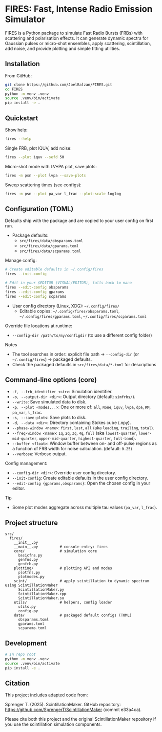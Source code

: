 # FIRES: Fast, Intense Radio Emission Simulator

FIRES is a Python package to simulate Fast Radio Bursts (FRBs) with scattering and polarisation effects. It can generate dynamic spectra for Gaussian pulses or micro-shot ensembles, apply scattering, scintillation, add noise, and provide plotting and simple fitting utilities.

## Installation

From GitHub:
```bash
git clone https://github.com/JoelBalzan/FIRES.git
cd FIRES
python -m venv .venv
source .venv/bin/activate
pip install -e .
```

## Quickstart

Show help:
```bash
fires --help
```

Single FRB, plot IQUV, add noise:
```bash
fires --plot iquv --sefd 50
```

Micro-shot mode with LV+PA plot, save plots:
```bash
fires -m psn --plot lvpa --save-plots
```

Sweep scattering times (see configs):
```bash
fires -m psn --plot pa_var l_frac --plot-scale loglog
```

## Configuration (TOML)

Defaults ship with the package and are copied to your user config on first run.

- Package defaults:
  - `src/fires/data/obsparams.toml`
  - `src/fires/data/gparams.toml`
  - `src/fires/data/scparams.toml`

Manage config:
```bash
# Create editable defaults in ~/.config/fires
fires --init-config

# Edit in your $EDITOR (VISUAL/EDITOR), falls back to nano
fires --edit-config obsparams
fires --edit-config gparams
fires --edit-config scparams
```

- User config directory (Linux, XDG): `~/.config/fires/`
  - Editable copies: `~/.config/fires/obsparams.toml`, `~/.config/fires/gparams.toml`, `~/.config/fires/scparams.toml`

Override file locations at runtime:
- `--config-dir /path/to/my/configdir` (to use a different config folder)

Notes
- The tool searches in order: explicit file path → `--config-dir` (or `~/.config/fires`) → packaged defaults.
- Check the packaged defaults in `src/fires/data/*.toml` for descriptions

## Command-line options (core)

- `-f, --frb_identifier <str>`: Simulation identifier.
- `-o, --output-dir <dir>`: Output directory (default: `simfrbs/`).
- `--write`: Save simulated data to disk.
- `-p, --plot <modes...>`: One or more of: `all`, `None`, `iquv`, `lvpa`, `dpa`, `RM`, `pa_var`, `l_frac`.
- `-s, --save-plots`: Save plots to disk.
- `-d, --data <dir>`: Directory containing Stokes cube (.npy).
- `--phase-window <name>`: `first`, `last`, `all` (aka `leading`, `trailing`, `total`).
- `--freq-window <name>`: `1q`, `2q`, `3q`, `4q`, `full` (aka `lowest-quarter`, `lower-mid-quarter`, `upper-mid-quarter`, `highest-quarter`, `full-band`).
- `--buffer <float>`: Window buffer between on- and off-pulse regions as a function of FRB width for noise calculation. (default: `0.25`)
- `--verbose`: Verbose output.

Config management:
- `--config-dir <dir>`: Override user config directory.
- `--init-config`: Create editable defaults in the user config directory.
- `--edit-config {gparams,obsparams}`: Open the chosen config in your editor.

Tip
- Some plot modes aggregate across multiple tau values (`pa_var`, `l_frac`).


## Project structure

```
src/
  fires/
    __init__.py
    __main__.py          # console entry: fires
    core/                # simulation core
      basicfns.py
      genfns.py
      genfrb.py
    plotting/            # plotting API and modes
      plotfns.py
      plotmodes.py
    scint/               # apply scintillation to dynamic spectrum using ScintillationMaker
      ScintillationMaker.py
      ScintillationMaker.cpp
      ScintillationMaker.so
    utils/               # helpers, config loader
      utils.py
      config.py
    data/                # packaged default configs (TOML)
      obsparams.toml
      gparams.toml
      scparams.toml
```

## Development

```bash
# In repo root
python -m venv .venv
source .venv/bin/activate
pip install -e .
```

## Citation

This project includes adapted code from:

Sprenger T. (2025). ScintillationMaker. GitHub repository: https://github.com/SprengerT/ScintillationMaker (commit e33a4ca).

Please cite both this project and the original ScintillationMaker repository if you use the scintillation simulation components.
